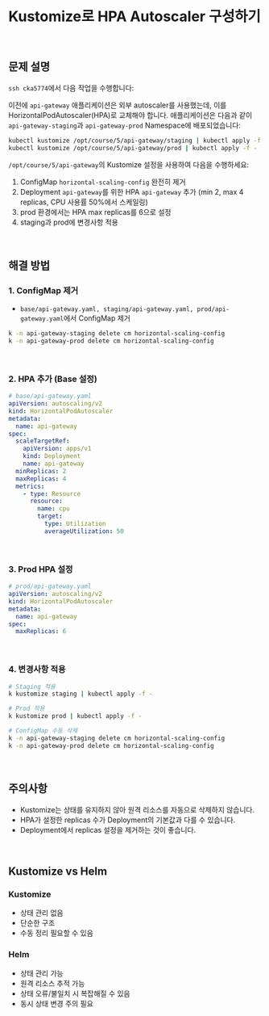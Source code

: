 # Kustomize로 HPA Autoscaler 구성하기

<br/>

## 문제 설명
`ssh cka5774`에서 다음 작업을 수행합니다:

이전에 `api-gateway` 애플리케이션은 외부 autoscaler를 사용했는데, 이를 HorizontalPodAutoscaler(HPA)로 교체해야 합니다. 애플리케이션은 다음과 같이 `api-gateway-staging`과 `api-gateway-prod` Namespace에 배포되었습니다:

```bash
kubectl kustomize /opt/course/5/api-gateway/staging | kubectl apply -f -
kubectl kustomize /opt/course/5/api-gateway/prod | kubectl apply -f -
```

`/opt/course/5/api-gateway`의 Kustomize 설정을 사용하여 다음을 수행하세요:

1. ConfigMap `horizontal-scaling-config` 완전히 제거
2. Deployment `api-gateway`를 위한 HPA `api-gateway` 추가 (min 2, max 4 replicas, CPU 사용률 50%에서 스케일링)
3. prod 환경에서는 HPA max replicas를 6으로 설정
4. staging과 prod에 변경사항 적용

<br/>

## 해결 방법

### 1. ConfigMap 제거
- `base/api-gateway.yaml, staging/api-gateway.yaml, prod/api-gateway.yaml`에서 ConfigMap 제거

```bash
k -n api-gateway-staging delete cm horizontal-scaling-config
k -n api-gateway-prod delete cm horizontal-scaling-config
```

<br/>

### 2. HPA 추가 (Base 설정)
```yaml
# base/api-gateway.yaml
apiVersion: autoscaling/v2
kind: HorizontalPodAutoscaler
metadata:
  name: api-gateway
spec:
  scaleTargetRef:
    apiVersion: apps/v1
    kind: Deployment
    name: api-gateway
  minReplicas: 2
  maxReplicas: 4
  metrics:
    - type: Resource
      resource:
        name: cpu
        target:
          type: Utilization
          averageUtilization: 50
```

<br/>

### 3. Prod HPA 설정
```yaml
# prod/api-gateway.yaml
apiVersion: autoscaling/v2
kind: HorizontalPodAutoscaler
metadata:
  name: api-gateway
spec:
  maxReplicas: 6
```

<br/>

### 4. 변경사항 적용
```bash
# Staging 적용
k kustomize staging | kubectl apply -f -

# Prod 적용
k kustomize prod | kubectl apply -f -

# ConfigMap 수동 삭제
k -n api-gateway-staging delete cm horizontal-scaling-config
k -n api-gateway-prod delete cm horizontal-scaling-config
```

<br/>

## 주의사항
- Kustomize는 상태를 유지하지 않아 원격 리소스를 자동으로 삭제하지 않습니다.
- HPA가 설정한 replicas 수가 Deployment의 기본값과 다를 수 있습니다.
- Deployment에서 replicas 설정을 제거하는 것이 좋습니다.

<br/>

## Kustomize vs Helm
### Kustomize
- 상태 관리 없음
- 단순한 구조
- 수동 정리 필요할 수 있음

### Helm
- 상태 관리 가능
- 원격 리소스 추적 가능
- 상태 오류/불일치 시 복잡해질 수 있음
- 동시 상태 변경 주의 필요
